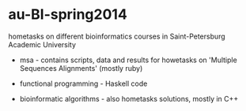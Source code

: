 au-BI-spring2014
================

hometasks on different bioinformatics courses in Saint-Petersburg Academic University

- msa - contains scripts, data and results for  howetasks on 'Multiple Sequences Alignments' (mostly ruby)

- functional programming - Haskell code

- bioinformatic algorithms - also hometasks solutions, mostly in C++
